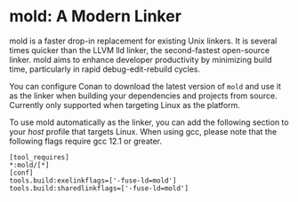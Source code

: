 # mold: A Modern Linker

mold is a faster drop-in replacement for existing Unix linkers. It is several
times quicker than the LLVM lld linker, the second-fastest open-source linker.
mold aims to enhance developer productivity by minimizing build time, 
particularly in rapid debug-edit-rebuild cycles.

You can configure Conan to download the latest version of `mold` and use it as the linker 
when building your dependencies and projects from source. Currently only supported
when targeting Linux as the platform.

To use mold automatically as the linker, you can add the following section to your
_host_ profile that targets Linux. When using gcc, please note that the following
flags require gcc 12.1 or greater.

```
[tool_requires]
*:mold/[*]
[conf]
tools.build:exelinkflags=['-fuse-ld=mold']
tools.build:sharedlinkflags=['-fuse-ld=mold']
```
